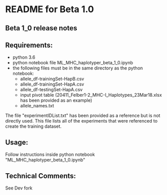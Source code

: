 # README for Beta 1.0

## Beta 1_0 release notes

## Requirements:
* python 3.6
* python notebook file ML_MHC_haplotyper_beta_1_0.ipynb
* the following files must be in the same directory as the python notebook:
  * allele_df-trainingSet-HapB.csv
  * allele_df-trainingSet-HapA.csv
  * allele_df-testingSet-HapA.csv
  * input pivot table (20411_Felber1-2_MHC-I_Haplotypes_23Mar18.xlsx has been provided as an example)
  * allele_names.txt

The file "experimentIDList.txt" has been provided as a reference but is not directly used.  This file lists all of the experiments that were referenced to create the training dataset.

## Usage:
Follow instructions inside python notebook "ML_MHC_haplotyper_beta_1_0.ipynb"

## Technical Comments:
See Dev fork
